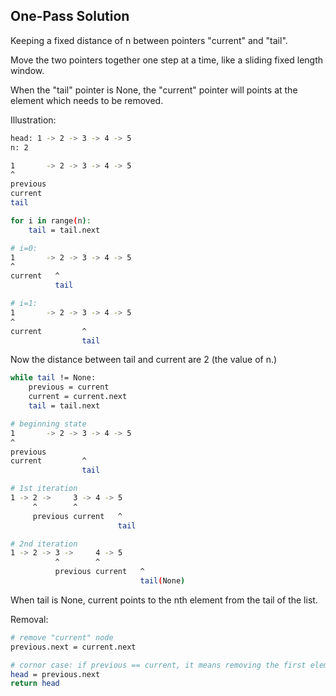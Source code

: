## One-Pass Solution

Keeping a fixed distance of n between pointers "current" and "tail".

Move the two pointers together one step at a time, like a sliding fixed length window.

When the "tail" pointer is None, the "current" pointer will points at the element which needs to be removed.

Illustration:

```bash
head: 1 -> 2 -> 3 -> 4 -> 5
n: 2
```

```bash
1       -> 2 -> 3 -> 4 -> 5
^
previous
current
tail
```

```bash
for i in range(n):
    tail = tail.next
```

```bash
# i=0:
1       -> 2 -> 3 -> 4 -> 5
^
current   ^
          tail

# i=1:
1       -> 2 -> 3 -> 4 -> 5
^
current         ^
                tail
```

Now the distance between tail and current are 2 (the value of n.)

```bash
while tail != None:
    previous = current
    current = current.next
    tail = tail.next
```

```bash
# beginning state
1       -> 2 -> 3 -> 4 -> 5
^
previous
current         ^
                tail

# 1st iteration
1 -> 2 ->     3 -> 4 -> 5
     ^        ^
     previous current   ^
                        tail

# 2nd iteration
1 -> 2 -> 3 ->     4 -> 5
          ^        ^
          previous current   ^
                             tail(None)
```

When tail is None, current points to the nth element from the tail of the list.

Removal:

```bash
# remove "current" node
previous.next = current.next

# cornor case: if previous == current, it means removing the first element of the list
head = previous.next
return head
```
